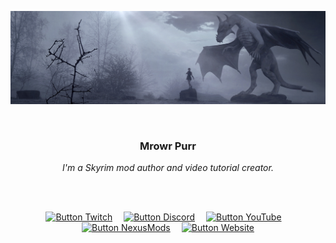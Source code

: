 
<div align = center>

![Background]

<br>

### Mrowr Purr

*I'm a Skyrim mod author and video tutorial creator.*

<br>
<br>

[![Button Twitch]][Twitch]   
[![Button Discord]][Discord]   
[![Button YouTube]][YouTube]   
[![Button NexusMods]][NexusMods]   
[![Button Website]][Website]

</div>


<!----------------------------------------------------------------------------->

[NexusMods]: https://www.nexusmods.com/users/121646123
[YouTube]: http://skyrimscripting.com
[Website]: https://mrowrpurr.com
[Discord]: https://discord.gg/vzaqMpQgZn
[Twitch]: https://www.twitch.tv/mrowrpurr

[Background]: Images/Wide.jpg


<!--------------------------------[ Buttons ]---------------------------------->

[Button Twitch]: https://img.shields.io/twitch/status/mrowrpurr?color=9146FF&label=%20&logo=Twitch&logoColor=white&style=for-the-badge
[Button Discord]: https://img.shields.io/badge/Discord-5865F2?style=for-the-badge&logoColor=white&logo=Discord
[Button YouTube]: https://img.shields.io/youtube/channel/subscribers/UCS8mvo8o60dgPQe9WJRp2qQ?color=C70D2C&label=&logo=YouTube&style=for-the-badge
[Button Website]: https://img.shields.io/badge/Website-405263?style=for-the-badge&logoColor=white&logo=Dragonframe
[Button NexusMods]: https://img.shields.io/badge/NexusMods-D4911E?style=for-the-badge&logoColor=white&logo=AppleArcade
